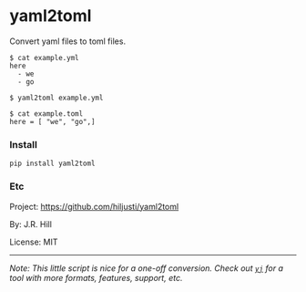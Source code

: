 # yaml2toml

Convert yaml files to toml files.

```
$ cat example.yml
here
  - we
  - go

$ yaml2toml example.yml

$ cat example.toml
here = [ "we", "go",]
```

### Install

```shell
pip install yaml2toml
```

### Etc

Project: https://github.com/hiljusti/yaml2toml

By: J.R. Hill

License: MIT

---

_Note: This little script is nice for a one-off conversion. Check out [`yj`](https://github.com/sclevine/yj) for a tool with more formats, features, support, etc._
